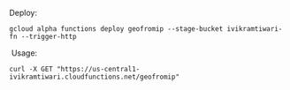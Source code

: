 
Deploy:
```
gcloud alpha functions deploy geofromip --stage-bucket ivikramtiwari-fn --trigger-http
```
​
Usage:
```
curl -X GET "https://us-central1-ivikramtiwari.cloudfunctions.net/geofromip"
```
